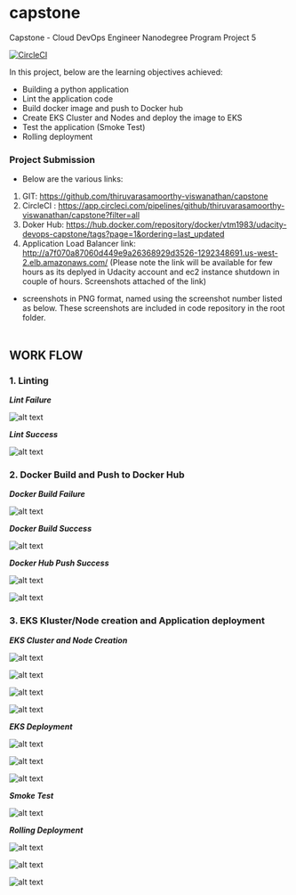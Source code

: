 # capstone
Capstone - Cloud DevOps Engineer Nanodegree Program Project 5

[![CircleCI](https://circleci.com/gh/thiruvarasamoorthy-viswanathan/capstone/tree/main.svg?style=svg)](https://circleci.com/gh/thiruvarasamoorthy-viswanathan/capstone/tree/main)

In this project, below are the learning objectives achieved:

- Building a python application
- Lint the application code
- Build docker image and push to Docker hub
- Create EKS Cluster and Nodes and deploy the image to EKS
- Test the application (Smoke Test)
- Rolling deployment

### Project Submission

- Below are the various links:

1. GIT: https://github.com/thiruvarasamoorthy-viswanathan/capstone
2. CircleCI : https://app.circleci.com/pipelines/github/thiruvarasamoorthy-viswanathan/capstone?filter=all
3. Doker Hub: https://hub.docker.com/repository/docker/vtm1983/udacity-devops-capstone/tags?page=1&ordering=last_updated
4. Application Load Balancer link: http://a7f070a87060d449e9a26368929d3526-1292348691.us-west-2.elb.amazonaws.com/ (Please note the link will be available for few hours as its deplyed in Udacity account and ec2 instance shutdown in couple of hours. Screenshots attached of the link)

-  screenshots in PNG format, named using the screenshot number listed as below. These screenshots are included in code repository in the root folder.
<br/><br/>
## WORK FLOW

### **1. Linting**

***Lint Failure***

![alt text](https://github.com/thiruvarasamoorthy-viswanathan/capstone/blob/main/screenshots/01_Execute_Linting_Failure_CircleCI.png)

***Lint Success***

![alt text](https://github.com/thiruvarasamoorthy-viswanathan/capstone/blob/main/screenshots/02_Execute_Linting_Success_CircleCI.png)


### **2. Docker Build and Push to Docker Hub**

***Docker Build Failure***

![alt text](https://github.com/thiruvarasamoorthy-viswanathan/capstone/blob/main/screenshots/03_Build_Docker_Container_Build_Failure_CircleCI.png)

***Docker Build Success***

![alt text](https://github.com/thiruvarasamoorthy-viswanathan/capstone/blob/main/screenshots/04_Build_Docker_Container_Build_Success_CircleCI.png)

***Docker Hub Push Success***

![alt text](https://github.com/thiruvarasamoorthy-viswanathan/capstone/blob/main/screenshots/05_Build_Docker_Hub_Push_Success_CircleCI.png)

![alt text](https://github.com/thiruvarasamoorthy-viswanathan/capstone/blob/main/screenshots/06_Docker_Hub_Push_Success.png)

### **3. EKS Kluster/Node creation and Application deployment**

***EKS Cluster and Node Creation***

![alt text](https://github.com/thiruvarasamoorthy-viswanathan/capstone/blob/main/screenshots/08_EKS_Cluster_Creation_AWS_Console.png)

![alt text](https://github.com/thiruvarasamoorthy-viswanathan/capstone/blob/main/screenshots/09_EKS_WorkerNode_Creation_AWS_Console.png)

![alt text](https://github.com/thiruvarasamoorthy-viswanathan/capstone/blob/main/screenshots/10_EKS_Cluster_AWS_Console.png)

![alt text](https://github.com/thiruvarasamoorthy-viswanathan/capstone/blob/main/screenshots/11_EKS_WorkerNode_EC2_AWS_Console.png)

***EKS Deployment***

![alt text](https://github.com/thiruvarasamoorthy-viswanathan/capstone/blob/main/screenshots/07_EKS_Cluster_Container_Deployment_CircleCI.png)

![alt text](https://github.com/thiruvarasamoorthy-viswanathan/capstone/blob/main/screenshots/12_EKS_WorkerNode_LoadBalancer_AWS_Console.png)

![alt text](https://github.com/thiruvarasamoorthy-viswanathan/capstone/blob/main/screenshots/13_Application_Loadbalancer_Link.png)


***Smoke Test***

![alt text](https://github.com/thiruvarasamoorthy-viswanathan/capstone/blob/main/screenshots/14_Smoke_Test_Loadbalancer_CircleCI.png)

***Rolling Deployment***

![alt text](https://github.com/thiruvarasamoorthy-viswanathan/capstone/blob/main/screenshots/15_Rollingdeployment_CircleCI.png)

![alt text](https://github.com/thiruvarasamoorthy-viswanathan/capstone/blob/main/screenshots/16_DockerHub_Neimage.png)

![alt text](https://github.com/thiruvarasamoorthy-viswanathan/capstone/blob/main/screenshots/17_Workflow_Rollingdeployment_CircleCI.png)

